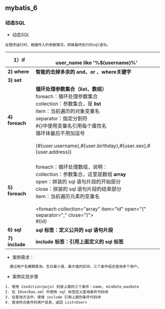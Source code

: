 ## mybatis_6

### 动态SQL
- 动态SQL
```
在程序运行时，根据传入的参数情况，拼接最终执行的sql语句。
```

| 1）if           | <if test="username!=null and username!=''"><br/>user_name like '%${username}%'<br/></if> |
| --------------- | ------------------------------------------------------------ |
| **2)  where**   | **智能的去掉多余的 and、or 、where关键字**                   |
| **3)  set**     |                                                              |
| **4)  foreach** | **循环处理参数集合（list、数组）**<br/>foreach：循环处理参数集合<br/>collection：参数集合，是 **list**<br/>item：当前遍历的对象变量名<br/>separator：指定分割符<br/>#{}中使用变量名引用每个属性名<br/>循环体最后不用加逗号<br/><foreach collection="list" item="user" separator=","><br/>(#{user.username},#{user.birthday},#{user.sex},#{user.address})<br/></foreach> |
| **5) foreach**  | <br/>foreach：循环处理数组，说明：<br/>collection：参数集合，这里是数组 **array**<br/>open：拼装的 sql 语句片段的开始部分<br/>close：拼装的 sql 语句片段的结束部分<br/>item：当前遍历元素的变量名<br/><br/><foreach collection="array" item="id" open="(" <br/>separator="," close=")"><br/>#{id}<br/></foreach> |
| **6)  sql**     | **sql 标签：定义公共的 sql 语句片段**                        |
| **7)  include** | **include 标签：引用上面定义的 sql 标签**                    |

- 案例需求：

```java
  通过用户名模糊查询，生日最小值，最大值的区间，三个条件组合查询多个用户。
```
- 案例实现步骤
```
1. 使用 Condition(pojo) 封装上面的三个条件：name, minDate,maxDate
2. 在 IUserDao.xml 中使用 sql 标签定义查询条件代码块
3. 在查询方法中，使用 include 引用上面的条件代码块
4. 查询符合条件的用户信息，返回 List<User>
```
